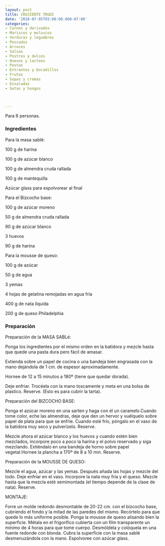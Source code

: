```yaml
---
layout: post
title: CRUJIENTE TRUDI
date: '2010-07-05T03:00:00.000-07:00'
categories:
- Carnes y derivados
- Mariscos y moluscos
- Verduras y legumbres
- Pescados
- Arroces
- Salsas
- Postres y dulces
- Huevos y lacteos
- Pastas
- Entrantes y bocadillos
- Frutas
- Sopas y cremas
- Ensaladas
- Setas y hongos
 


---
```


Para 6 personas.

<h3>Ingredientes</h3>

Para la masa sablé:

100 g de harina

100 g de azúcar blanco

100 g de almendra cruda rallada

100 g de mantequilla

Azúcar glass para espolvorear al final

Para el Bizcocho base:

100 g de azúcar moreno

50 g de almendra cruda rallada

90 g de azúcar blanco

3 huevos

90 g de harina

Para la mousse de queso:

100 g de azúcar

50 g de agua

3 yemas

4 hojas de gelatina remojadas en agua fría

400 g de nata líquida

200 g de queso Philadelphia

<h3>Preparación</h3>

Preparación de la MASA SABLé:

Ponga los ingredientes por el mismo orden en la batidora y mezcle hasta que quede una pasta dura pero fácil de amasar.

Extienda sobre un papel de cocina o una bandeja bien engrasada con la mano dejándola de 1 cm. de espesor aproximadamente.

Hornee de 12 a 15 minutos a 180&ordm; (tiene que quedar dorada).

Deje enfriar. Trocéela con la mano toscamente y meta en una bolsa de plastico. Reserve. (Esto es para cubrir la tarta).

Preparación del BIZCOCHO BASE:

Ponga el azúcar moreno en una sarten y haga con él un caramelo.Cuando tome color, eche las almendras, deje que den un hervor y vuélquelo sobre papel de plata para que se enfríe. Cuando esté frío, póngalo en el vaso de la batidora muy seco y pulverízelo. Reserve.

Mezcle ahora el azúcar blanco y los huevos y cuando estén bien mezclados, incorpore poco a poco la harina y el polvo reservado y siga mezclando. Extiéndalo en una bandeja de horno sobre papel vegetal.Hornee la plancha a 170&ordm; de 8 a 10 min. Reserve.

Preparación de la MOUSSE DE QUESO:

Mezcle el agua, azúcar y las yemas. Después añada las hojas y mezcle del todo. Deje enfriar en el vaso. Incorpore la nata muy fría y el queso. Mezcle hasta que la mezcla esté semimontada (el tiempo depende de la clase de nata). Reserve.

MONTAJE:

Forre un molde redondo desmontable de 20-22 cm. con el bizcocho base, cubriendo el fondo y la mitad de las paredes del mismo. Recórtelo para que quede lo más uniforme posible. Ponga la mousse de queso alisando bien la superficie. Métala en el frigorífico cubierta con un film transparente un mínimo de 4 horas para que tome cuerpo. Desmóldela y colóquela en una fuente redonde con blonda. Cubra la superficie con la masa sablé desmenuzándola con la mano. Espolvoree con azúcar glass.

